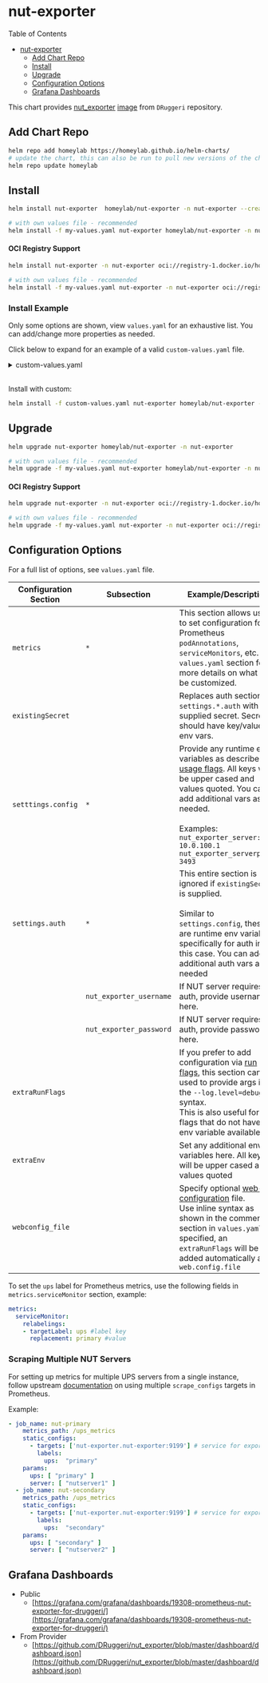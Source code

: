 # nut-exporter
Table of Contents
- [nut-exporter](#nut-exporter)
  - [Add Chart Repo](#add-chart-repo)
  - [Install](#install)
  - [Upgrade](#upgrade)
  - [Configuration Options](#configuration-options)
  - [Grafana Dashboards](#grafana-dashboards)

This chart provides [nut_exporter](https://github.com/DRuggeri/nut_exporter) [image](https://hub.docker.com/r/druggeri/nut_exporter) from `DRuggeri` repository. 

## Add Chart Repo
```bash
helm repo add homeylab https://homeylab.github.io/helm-charts/
# update the chart, this can also be run to pull new versions of the chart for upgrades
helm repo update homeylab
```

## Install
```bash
helm install nut-exporter  homeylab/nut-exporter -n nut-exporter --create-namespace

# with own values file - recommended
helm install -f my-values.yaml nut-exporter homeylab/nut-exporter -n nut-exporter --create-namespace
```

#### OCI Registry Support
```bash
helm install nut-exporter -n nut-exporter oci://registry-1.docker.io/homeylab/nut-exporter --version X.Y.Z --create-namespace

# with own values file - recommended
helm install -f my-values.yaml nut-exporter -n nut-exporter oci://registry-1.docker.io/homeylab/nut-exporter --version X.Y.Z --create-namespace
```

### Install Example
Only some options are shown, view `values.yaml` for an exhaustive list. You can add/change more properties as needed.

Click below to expand for an example of a valid `custom-values.yaml` file. 
<details closed>
<summary>custom-values.yaml</summary>
<br>

```yaml
# custom-values.yaml
settings:
  config:
    nut_exporter_server: "10.0.100.1"
    nut_exporter_serverport: 3493
  # ignored if `existingSecret specified`
  auth:
    nut_exporter_username: "user"
    nut_exporter_password: "samplepass"
metrics:
  enabled: true
  serviceMonitor:
    enabled: true
    additionalLabels:
      app: nut_exporter
    relabelings: # assign target nut_exporter `ups: primary` label in Prometheus
      - targetLabel: ups
        replacement: primary
```
</details>
<br>

Install with custom:
```bash
helm install -f custom-values.yaml nut-exporter homeylab/nut-exporter -n nut-exporter --create-namespace
```

## Upgrade
```bash
helm upgrade nut-exporter homeylab/nut-exporter -n nut-exporter

# with own values file - recommended
helm upgrade -f my-values.yaml nut-exporter homeylab/nut-exporter -n nut-exporter
```

#### OCI Registry Support
```bash
helm upgrade nut-exporter -n nut-exporter oci://registry-1.docker.io/homeylab/nut-exporter --version X.Y.Z

# with own values file - recommended
helm upgrade -f my-values.yaml nut-exporter -n nut-exporter oci://registry-1.docker.io/homeylab/nut-exporter --version X.Y.Z
```

## Configuration Options
For a full list of options, see `values.yaml` file.

| Configuration Section | Subsection | Example/Description |
| --------------------- | ---------- | ------------------- |
| `metrics` | `*` | This section allows users to set configuration for Prometheus `podAnnotations`, `serviceMonitors`, etc. See `values.yaml` section for more details on what can be customized. |
| `existingSecret` |  | Replaces auth sections of `settings.*.auth` with user supplied secret. Secrets should have key/value for env vars. |
| `setttings.config` | `*` | Provide any runtime env variables as described in [usage flags](https://github.com/DRuggeri/nut_exporter#usage). All keys will be upper cased and values quoted. You can add additional vars as needed.<br><br>Examples:<br> `nut_exporter_server: 10.0.100.1`<br>`nut_exporter_serverport: 3493` |
| `settings.auth` |  `*` | This entire section is ignored if `existingSecret` is supplied.<br><br>Similar to `settings.config`, these are runtime env variables, specifically for auth in this case. You can add additional auth vars as needed |
|  | `nut_exporter_username` | If NUT server requires auth, provide username here. |
|  | `nut_exporter_password` | If NUT server requires auth, provide password here. |
| `extraRunFlags` |  | If you prefer to add configuration via [run flags](https://github.com/DRuggeri/nut_exporter#usage), this section can be used to provide args in the `--log.level=debug` syntax.<br>This is also useful for flags that do not have an env variable available |
| `extraEnv` |  | Set any additional env variables here. All keys will be upper cased and values quoted |
| `webconfig_file` |  |  Specify optional [web-configuration](https://github.com/prometheus/exporter-toolkit/blob/master/docs/web-configuration.md) file.<br>Use inline syntax as shown in the commented section in `values.yaml`. If specified, an `extraRunFlags` will be added automatically as `--web.config.file` |

To set the `ups` label for Prometheus metrics, use the following fields in `metrics.serviceMonitor` section, example:

```yaml
metrics:
  serviceMonitor:
    relabelings:
    - targetLabel: ups #label key
      replacement: primary #value
```

### Scraping Multiple NUT Servers
For setting up metrics for multiple UPS servers from a single instance, follow upstream [documentation](https://github.com/DRuggeri/nut_exporter#example-prometheus-scrape-configurations) on using multiple `scrape_configs` targets in Prometheus.

Example:
```yaml
- job_name: nut-primary
    metrics_path: /ups_metrics
    static_configs:
      - targets: ['nut-exporter.nut-exporter:9199'] # service for exporter, example given from chart defaults
        labels:
          ups:  "primary"
    params:
      ups: [ "primary" ]
      server: [ "nutserver1" ]
  - job_name: nut-secondary
    metrics_path: /ups_metrics
    static_configs:
      - targets: ['nut-exporter.nut-exporter:9199'] # service for exporter, example given from chart defaults
        labels:
          ups:  "secondary"
    params:
      ups: [ "secondary" ]
      server: [ "nutserver2" ]
```

## Grafana Dashboards
- Public
  - [https://grafana.com/grafana/dashboards/19308-prometheus-nut-exporter-for-druggeri/](https://grafana.com/grafana/dashboards/19308-prometheus-nut-exporter-for-druggeri/)
- From Provider
  - [https://github.com/DRuggeri/nut_exporter/blob/master/dashboard/dashboard.json](https://github.com/DRuggeri/nut_exporter/blob/master/dashboard/dashboard.json)